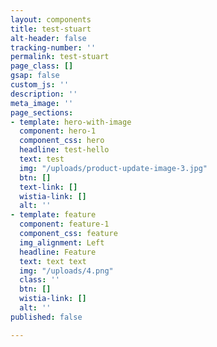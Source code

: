 ```yaml
---
layout: components
title: test-stuart
alt-header: false
tracking-number: ''
permalink: test-stuart
page_class: []
gsap: false
custom_js: ''
description: ''
meta_image: ''
page_sections:
- template: hero-with-image
  component: hero-1
  component_css: hero
  headline: test-hello
  text: test
  img: "/uploads/product-update-image-3.jpg"
  btn: []
  text-link: []
  wistia-link: []
  alt: ''
- template: feature
  component: feature-1
  component_css: feature
  img_alignment: Left
  headline: Feature
  text: text text
  img: "/uploads/4.png"
  class: ''
  btn: []
  wistia-link: []
  alt: ''
published: false

---
```

